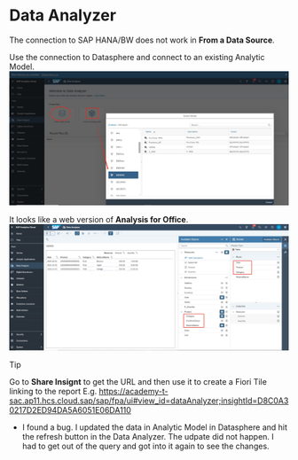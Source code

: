 # Data Analyzer

The connection to SAP HANA/BW does not work in **From a Data Source**. 

Use the connection to Datasphere and connect to an existing Analytic Model.
![alt text](/SAC/Reporting/images/DA1.png)

It looks like a web version of **Analysis for Office**.
![alt text](/SAC/Reporting/images/DA2.png)

>[!TIP]
> Go to **Share Insignt** to get the URL and then use it to create a Fiori Tile linking to the report
> E.g. https://academy-t-sac.ap11.hcs.cloud.sap/sap/fpa/ui#view_id=dataAnalyzer;insightId=D8C0A30217D2ED94DA5A6051E06DA110


- I found a bug. I updated the data in Analytic Model in Datasphere and hit the refresh button in the Data Analyzer. The udpate did not happen. I had to get out of the query and got into it again to see the changes.




